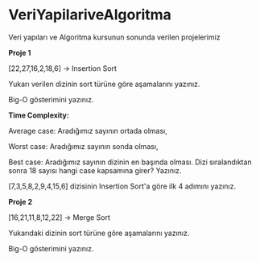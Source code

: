 # VeriYapilariveAlgoritma
Veri yapıları ve Algoritma kursunun sonunda verilen projelerimiz

**Proje 1**

[22,27,16,2,18,6] -> Insertion Sort

Yukarı verilen dizinin sort türüne göre aşamalarını yazınız.

Big-O gösterimini yazınız.

**Time Complexity:** 

Average case: Aradığımız sayının ortada olması,

Worst case: Aradığımız sayının sonda olması, 

Best case: Aradığımız sayının dizinin en başında olması.
Dizi sıralandıktan sonra 18 sayısı hangi case kapsamına girer? Yazınız.


[7,3,5,8,2,9,4,15,6] dizisinin Insertion Sort'a göre ilk 4 adımını yazınız.


**Proje 2**


[16,21,11,8,12,22] -> Merge Sort

Yukarıdaki dizinin sort türüne göre aşamalarını yazınız.

Big-O gösterimini yazınız.
